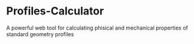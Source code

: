 # Profiles-Calculator
A powerful web tool for calculating phisical and mechanical properties of standard geometry profiles
